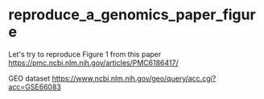 # reproduce_a_genomics_paper_figure

Let's try to reproduce Figure 1 from this paper https://pmc.ncbi.nlm.nih.gov/articles/PMC6186417/

GEO dataset https://www.ncbi.nlm.nih.gov/geo/query/acc.cgi?acc=GSE66083
